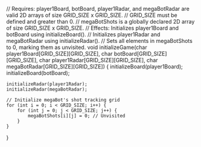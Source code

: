 // Requires: player1Board, botBoard, player1Radar, and megaBotRadar are valid 2D arrays of size GRID_SIZE x GRID_SIZE.
//           GRID_SIZE must be defined and greater than 0.
//           megaBotShots is a globally declared 2D array of size GRID_SIZE x GRID_SIZE.
// Effects:  Initializes player1Board and botBoard using initializeBoard().
//           Initializes player1Radar and megaBotRadar using initializeRadar().
//           Sets all elements in megaBotShots to 0, marking them as unvisited.
void initializeGame(char player1Board[GRID_SIZE][GRID_SIZE], char botBoard[GRID_SIZE][GRID_SIZE],
                    char player1Radar[GRID_SIZE][GRID_SIZE], char megaBotRadar[GRID_SIZE][GRID_SIZE]) {
    initializeBoard(player1Board);
    initializeBoard(botBoard);

    initializeRadar(player1Radar);
    initializeRadar(megaBotRadar);

    // Initialize megaBot's shot tracking grid
    for (int i = 0; i < GRID_SIZE; i++) {
        for (int j = 0; j < GRID_SIZE; j++) {
            megaBotShots[i][j] = 0; // Unvisited
        }
    }
}


